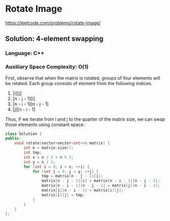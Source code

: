 # Rotate Image
https://leetcode.com/problems/rotate-image/

## Solution: 4-element swapping
### Language: C++
### Auxiliary Space Complexity: O(1)

First, observe that when the matrix is rotated, groups of four elements will be rotated. Each group consists of element from the following indices.
1. [i][j]
2. [n - j - 1][i]
3. [n - i - 1][n - j - 1]
4. [j][n - i - 1]

Thus, if we iterate from i and j to the quarter of the matrix size, we can swap those elements using constant space.

```c++
class Solution {
public:
    void rotate(vector<vector<int>>& matrix) {
        int n = matrix.size();
        int tmp;
        int x = n / 2 + n % 2;
        int y = n / 2;
        for (int i = 0; i < x; ++i) {
            for (int j = 0; j < y; ++j) {
                tmp = matrix[n - j - 1][i];
                matrix[n - j - 1][i] = matrix[n - i - 1][n - j - 1];
                matrix[n - i - 1][n - j - 1] = matrix[j][n - i - 1];
                matrix[j][n - i - 1] = matrix[i][j];
                matrix[i][j] = tmp;
            }
        }
    }
};
```

